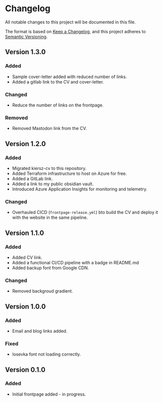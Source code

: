 # Changelog

All notable changes to this project will be documented in this file.

The format is based on [Keep a Changelog](https://keepachangelog.com/en/1.0.0/),
and this project adheres to [Semantic Versioning](https://semver.org/spec/v2.0.0.html).


## Version 1.3.0

### Added

* Sample cover-letter added with reduced number of links. 
* Added a gitlab link to the CV and cover-letter.

### Changed

* Reduce the number of links on the frontpage.

### Removed

* Removed Mastodon link from the CV.

## Version 1.2.0

### Added

* Migrated kiersz-cv to this repository.
* Added Terraform infrastructure to host on Azure for free.
* Added a GitLab link.
* Added a link to my public obsidian vault.
* Introduced Azure Application Insights for monitoring and telemetry.

### Changed

* Overhauled CICD (`frontpage-release.yml`) bto build the CV and deploy it with the website in the same pipeline.

## Version 1.1.0

### Added 

* Added CV link.
* Added a functional CI/CD pipeline with a badge in README.md
* Added backup font from Google CDN.

### Changed

* Removed backgroud gradient.

## Version 1.0.0

### Added

* Email and blog links added.
### Fixed

* Iosevka font not loading correctly.

## Version 0.1.0

### Added

* Initial frontpage added - in progress.
